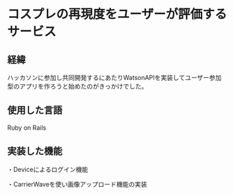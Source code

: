 # コスプレの再現度をユーザーが評価するサービス

経緯
--

ハッカソンに参加し共同開発するにあたりWatsonAPIを実装してユーザー参加型のアプリを作ろうと始めたのがきっかけでした。

## 使用した言語

Ruby on Rails

## 実装した機能

・Deviceによるログイン機能

・CarrierWaveを使い画像アップロード機能の実装
